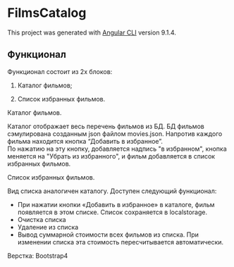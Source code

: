 # FilmsCatalog

This project was generated with [Angular CLI](https://github.com/angular/angular-cli) version 9.1.4.


## Функционал

Функционал  состоит из 2х блоков:

1. Каталог фильмов;

2. Список избранных фильмов.

Каталог фильмов.

Каталог отображает весь перечень фильмов из БД. БД фильмов сэмулирована созданным json файлом movies.json. 
Напротив каждого фильма находится кнопка “Добавить в избранное”.  
По нажатию на эту кнопку, добавляется надпись "в избранном", кнопка меняется на "Убрать из избранного", и фильм добавляется в список избранных фильмов. 

Список избранных фильмов.

Вид списка аналогичен каталогу. Доступен следующий функционал:
- При нажатии кнопки «Добавить в избранное» в каталоге, фильм появляется в этом списке. Список сохраняется в localstorage.
- Очистка списка
- Удаление из списка
- Вывод суммарной стоимости всех фильмов из списка. При изменении списка эта стоимость пересчитывается автоматически.

Верстка: Bootstrap4
